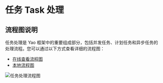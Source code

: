 # 任务 Task 处理

## 流程图说明

任务处理是 Yao 框架中的重要组成部分，包括并发任务、计划任务和异步任务的处理流程。您可以通过以下方式查看详细的流程图：

- [在线查看流程图](https://viewer.diagrams.net/?tags=%7B%7D&highlight=0000ff&edit=_blank&layers=1&nav=1&title=yao_task.drawio#Uhttps%3A%2F%2Fraw.githubusercontent.com%2Fwwsheng009%2Fyao-docs%2Fmain%2Fdocs%2F%25E6%25B5%2581%25E7%25A8%258B%25E5%259B%25BE%2Fdrawio%2Fyao_task.drawio)
- [本地流程图](./png/yao_task.drawio.png)

![任务处理流程图](./png/yao_task.drawio.png)
